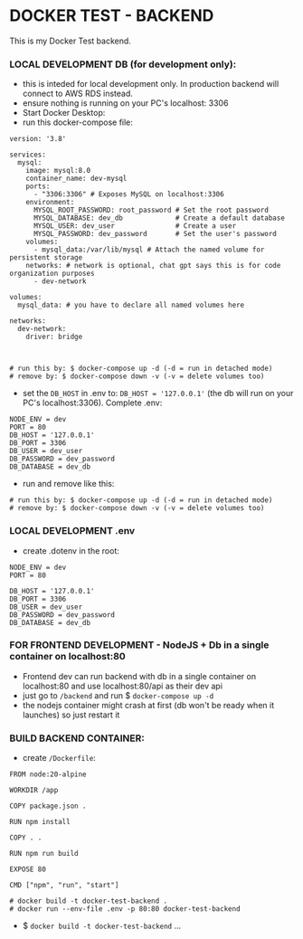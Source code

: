 # DOCKER TEST - BACKEND
This is my Docker Test backend. 



### LOCAL DEVELOPMENT DB (for development only):
- this is inteded for local development only. In production backend will connect to AWS RDS instead.
- ensure nothing is running on your PC's localhost: 3306
- Start Docker Desktop:
- run this docker-compose file:

```
version: '3.8'

services:
  mysql:
    image: mysql:8.0
    container_name: dev-mysql
    ports:
      - "3306:3306" # Exposes MySQL on localhost:3306
    environment:
      MYSQL_ROOT_PASSWORD: root_password # Set the root password
      MYSQL_DATABASE: dev_db             # Create a default database
      MYSQL_USER: dev_user               # Create a user
      MYSQL_PASSWORD: dev_password       # Set the user's password
    volumes:
      - mysql_data:/var/lib/mysql # Attach the named volume for persistent storage
    networks: # network is optional, chat gpt says this is for code organization purposes
      - dev-network

volumes:
  mysql_data: # you have to declare all named volumes here

networks:
  dev-network:
    driver: bridge



# run this by: $ docker-compose up -d (-d = run in detached mode)
# remove by: $ docker-compose down -v (-v = delete volumes too)
```

- set the `DB_HOST` in .env to: `DB_HOST = '127.0.0.1'` (the db will run on your PC's localhost:3306). Complete .env:

```
NODE_ENV = dev
PORT = 80
DB_HOST = '127.0.0.1'
DB_PORT = 3306
DB_USER = dev_user
DB_PASSWORD = dev_password
DB_DATABASE = dev_db
```

- run and remove like this:

```
# run this by: $ docker-compose up -d (-d = run in detached mode)
# remove by: $ docker-compose down -v (-v = delete volumes too)
```


### LOCAL DEVELOPMENT .env
- create .dotenv in the root:

```
NODE_ENV = dev
PORT = 80

DB_HOST = '127.0.0.1'
DB_PORT = 3306
DB_USER = dev_user
DB_PASSWORD = dev_password
DB_DATABASE = dev_db
```


### FOR FRONTEND DEVELOPMENT - NodeJS + Db in a single container on localhost:80
- Frontend dev can run backend with db in a single container on localhost:80 and use localhost:80/api as their dev api
- just go to `/backend` and run $ `docker-compose up -d`
- the nodejs container might crash at first (db won't be ready when it launches) so just restart it



### BUILD BACKEND CONTAINER:
- create `/Dockerfile`:

```
FROM node:20-alpine

WORKDIR /app

COPY package.json .

RUN npm install

COPY . .

RUN npm run build

EXPOSE 80

CMD ["npm", "run", "start"]

# docker build -t docker-test-backend .
# docker run --env-file .env -p 80:80 docker-test-backend

```
- $ `docker build -t docker-test-backend`
...